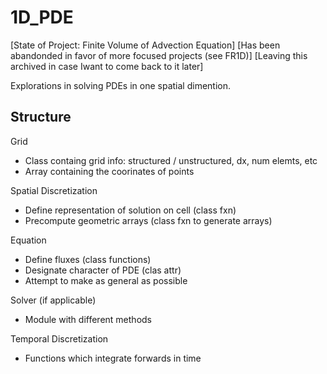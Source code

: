 # 1D_PDE

[State of Project: Finite Volume of Advection Equation]
[Has been abandonded in favor of more focused projects (see FR1D)]
[Leaving this archived in case Iwant to come back to it later]

 Explorations in solving PDEs in one spatial dimention.

Structure
-
Grid
+ Class containg grid info: structured / unstructured, dx, num elemts, etc
+ Array containing the coorinates of points

Spatial Discretization
+ Define representation of solution on cell (class fxn)
+ Precompute geometric arrays (class fxn to generate arrays)

Equation
+ Define fluxes (class functions)
+ Designate character of PDE (clas attr)
+ Attempt to make as general as possible


Solver (if applicable)
+ Module with different methods

Temporal Discretization
+ Functions which integrate forwards in time
